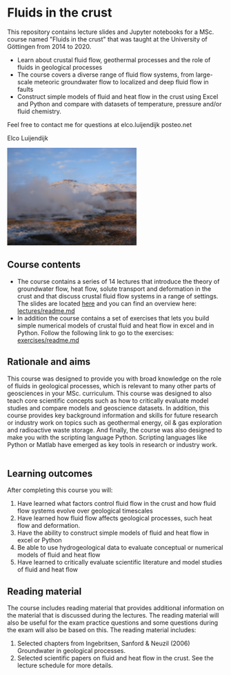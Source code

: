 # Fluids in the crust

This repository contains lecture slides and Jupyter notebooks for a MSc. course named "Fluids in the crust" that was taught at the University of Göttingen from 2014 to 2020.

* Learn about crustal fluid flow, geothermal processes and the role of fluids in geological processes
* The course covers a diverse range of fluid flow systems, from large-scale meteoric groundwater flow to localized and deep fluid flow in faults
* Construct simple models of fluid and heat flow in the crust using Excel and Python and compare with datasets of temperature, pressure and/or fluid chemistry.

Feel free to contact me for questions at elco.luijendijk <at> posteo.net
 
 
Elco Luijendijk


<img src="geysers.png" width="300">


## Course contents

* The course contains a series of 14 lectures that introduce the theory of groundwater flow, heat flow, solute transport and deformation in the crust and that discuss crustal fluid flow systems in a range of settings. The slides are located [here](lectures) and you can find an overview here: [lectures/readme.md](lectures/readme.md)
* In addition the course contains a set of exercises that lets you build simple numerical models of crustal fluid and heat flow in excel and in Python. Follow the following link to go to the exercises: [exercises/readme.md](exercises/readme.md)


## Rationale and aims

This course was designed to provide you with broad knowledge on the role of fluids in geological processes, which is relevant to many other parts of geosciences in your MSc. curriculum. This course was designed to also teach core scientific concepts such as how to critically evaluate model studies and compare models and geoscience datasets. In addition, this course provides key background information and skills for future research or industry work on topics such as geothermal energy, oil & gas exploration and radioactive waste storage. And finally, the course was also designed to make you with the scripting language Python. Scripting languages like Python or Matlab have emerged as key tools in research or industry work.
  

## Learning outcomes

After completing this course you will:

1. Have learned what factors control fluid flow in the crust and how fluid flow systems evolve over geological timescales
2. Have learned how fluid flow affects geological processes, such heat flow and deformation. 
3. Have the ability to construct simple models of fluid and heat flow in excel or Python
4. Be able to use hydrogeological data to evaluate conceptual or numerical models of fluid and heat flow
5. Have learned to critically evaluate scientific literature and model studies of fluid and heat flow


## Reading material

The course includes reading material that provides additional information on the material that is discussed during the lectures. The reading material will also be useful for the exam practice questions and some questions during the exam will also be based on this. The reading material includes:

1. Selected chapters from Ingebritsen, Sanford & Neuzil (2006) Groundwater in geological processes.
2. Selected scientific papers on fluid and heat flow in the crust. See the lecture schedule for more details.




 
